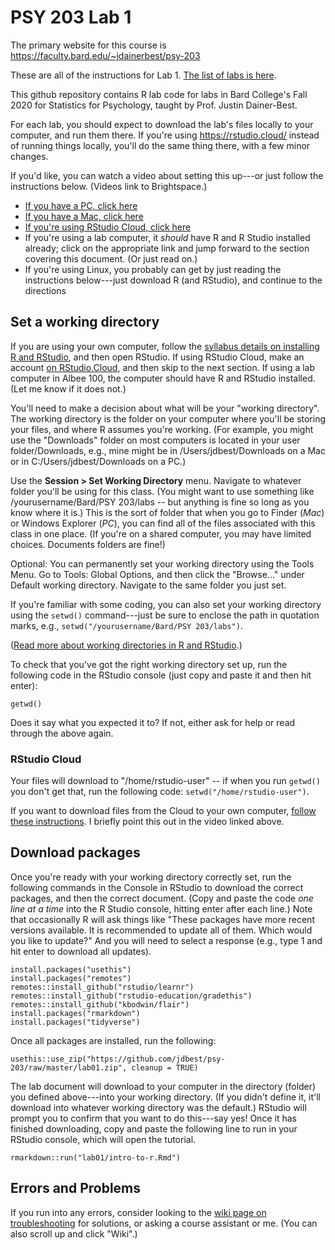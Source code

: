 # PSY 203 Lab 1

The primary website for this course is <https://faculty.bard.edu/~jdainerbest/psy-203>

These are all of the instructions for Lab 1. [The list of labs is here](../../.).

This github repository contains R lab code for labs in Bard College's Fall 2020 for Statistics for Psychology, taught by Prof. Justin Dainer-Best. 

For each lab, you should expect to download the lab's files locally to your computer, and run them there. If you're using https://rstudio.cloud/ instead of running things locally, you'll do the same thing there, with a few minor changes.

If you'd like, you can watch a video about setting this up---or just follow the instructions below. (Videos link to Brightspace.)

* <a href="https://bardcollege.brightspace.com/d2l/le/content/6809/viewContent/11977/View" target="_blank">If you have a PC, click here</a>
* <a href="https://bardcollege.brightspace.com/d2l/le/content/6809/viewContent/12005/View" target="_blank">If you have a Mac, click here</a>
* <a href="https://bardcollege.brightspace.com/d2l/le/content/6809/viewContent/11978/View" target="_blank">If you're using RStudio Cloud, click here</a>
* If you're using a lab computer, it *should* have R and R Studio installed already; click on the appropriate link and jump forward to the section covering this document. (Or just read on.)
* If you're using Linux, you probably can get by just reading the instructions below---just download R (and RStudio), and continue to the directions

## Set a working directory

If you are using your own computer, follow the [syllabus details on installing R and RStudio](https://faculty.bard.edu/~jdainerbest/psy-203/syllabus.html#installing-r-and-rstudio-on-your-own-computer), and then open RStudio. If using RStudio Cloud, make an account [on RStudio.Cloud](https://rstudio.cloud/), and then skip to the next section. If using a lab computer in Albee 100, the computer should have R and RStudio installed. (Let me know if it does not.)

You'll need to make a decision about what will be your "working directory". The working directory is the folder on your computer where you'll be storing your files, and where R assumes you're working. (For example, you might use the "Downloads" folder on most computers is located in your user folder/Downloads, e.g., mine might be in /Users/jdbest/Downloads on a Mac or in C:/Users/jdbest/Downloads on a PC.) 

Use the **Session > Set Working Directory** menu. Navigate to whatever folder you'll be using for this class. (You might want to use something like /yourusername/Bard/PSY 203/labs -- but anything is fine so long as you know where it is.) This is the sort of folder that when you go to Finder (*Mac*) or Windows Explorer (*PC*), you can find all of the files associated with this class in one place. (If you're on a shared computer, you may have limited choices. Documents folders are fine!)

Optional: You can permanently set your working directory using the Tools Menu. Go to Tools: Global Options, and then click the "Browse..." under Default working directory. Navigate to the same folder you just set.

If you're familiar with some coding, you can also set your working directory using the `setwd()` command---just be sure to enclose the path in quotation marks, e.g., `setwd("/yourusername/Bard/PSY 203/labs")`. 

([Read more about working directories in R and RStudio](https://support.rstudio.com/hc/en-us/articles/200711843-Working-Directories-and-Workspaces).)

To check that you've got the right working directory set up, run the following code in the RStudio console (just copy and paste it and then hit enter):

```
getwd()
```

Does it say what you expected it to? If not, either ask for help or read through the above again.

### RStudio Cloud

Your files will download to "/home/rstudio-user" -- if when you run `getwd()` you don't get that, run the following code: `setwd("/home/rstudio-user")`. 

If you want to download files from the Cloud to your own computer, [follow these instructions](https://support.rstudio.com/hc/en-us/articles/200713893-Uploading-and-Downloading-Files). I briefly point this out in the video linked above.

## Download packages

Once you're ready with your working directory correctly set, run the following commands in the Console in RStudio to download the correct packages, and then the correct document. (Copy and paste the code _one line at a time_ into the R Studio console, hitting enter after each line.) Note that occasionally R will ask things like "These packages have more recent versions available. It is recommended to update all of them. Which would you like to update?" And you will need to select a response (e.g., type 1 and hit enter to download all updates).

```
install.packages("usethis")
install.packages("remotes")
remotes::install_github("rstudio/learnr")
remotes::install_github("rstudio-education/gradethis")
remotes::install_github("kbodwin/flair")
install.packages("rmarkdown")
install.packages("tidyverse")
```

Once all packages are installed, run the following:

```
usethis::use_zip("https://github.com/jdbest/psy-203/raw/master/lab01.zip", cleanup = TRUE)
```

The lab document will download to your computer in the directory (folder) you defined above---into your working directory. (If you didn't define it, it'll download into whatever working directory was the default.) RStudio will prompt you to confirm that you want to do this---say yes! Once it has finished downloading, copy and paste the following line to run in your RStudio console, which will open the tutorial. 

```
rmarkdown::run("lab01/intro-to-r.Rmd")
```

## Errors and Problems

If you run into any errors, consider looking to the [wiki page on troubleshooting](../../wiki/Installation-Errors-and-Problems) for solutions, or asking a course assistant or me. (You can also scroll up and click "Wiki".)